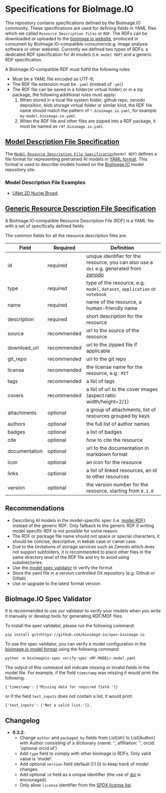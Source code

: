 # Specifications for BioImage.IO

This repository contains specifications defined by the BioImage.IO community. These specifications are used for defining fields in YAML files which we called `Resource Description Files` or `RDF`. The RDFs can be downloaded or uploaded to the [bioimage.io website](https://bioimage.io), produced or consumed by BioImage.IO-compatible consumers(e.g. image analysis software or other website). Currently we defined two types of RDFs: a dedicated RDF specification for AI models (i.e. `model RDF`) and a generic RDF specification.


A BioImage.IO-compatible RDF must fulfill the following rules:
 * Must be a YAML file encoded as UTF-8;
 * The RDF file extension must be `.yaml` (instead of `.yml`)
 * The RDF file can be saved in a folder(or virtual folder) or in a zip package, the following additional rules must apply:
   1. When stored in a local file system folder, github repo, zenodo deposition, blob storage virtual folder or similar kind, the RDF file name should match the pattern of `*.bioimage.io.yaml`, for example `my-model.bioimage.io.yaml`.
   2. When the RDF file and other files are zipped into a RDF package, it must be named as `rdf.bioimage.io.yaml`.
   

## [Model Description File Specification](./generated/bioimageio_model_spec.md)

The [`Model Resource Description File Specification`](./generated/bioimageio_model_spec.md)(`model RDF`) defines a file format for representing pretrained AI models in [YAML format](https://en.wikipedia.org/wiki/YAML). This format is used to describe models hosted on the [BioImage.IO](https://bioimage.io) model repository site.

### Model Description File Examples
 - [UNet 2D Nuclei Broad](https://github.com/bioimage-io/pytorch-bioimage-io/blob/master/specs/models/unet2d_nuclei_broad/UNet2DNucleiBroad.model.yaml).


## [Generic Resource Description File Specification](./generated/bioimageio_rdf_spec.md)

A BioImage.IO-compatible Resource Description File (RDF) is a YAML file with a set of specifically defined fields. 

The common fields for all the resource description files are:

| Field | Required | Definition  |
|---|---|---|
| id | required | unique identifier for the resource, you can also use a `doi` e.g. generated from [zenodo](https://zenodo.org/) |
| type | required | type of the resource, e.g. `model`, `dataset`, `application` or `notebook` |
| name  | required | name of the resource, a human-friendly name  |
| description | required | short description for the resource |
| source | recommended | url to the source of the resource |
| download_url | recommended | url to the zipped file if applicable |
| git_repo | recommended | url to the git repo  |
| license | recommended | the license name for the resource, e.g.: `MIT`  |
| tags | recommended | a list of tags  |
| covers | recommended | a list of url to the cover images (aspect ratio width/height=2/1)  |
| attachments | optional | a group of attachments, list of resources grouped by keys  |
| authors | optional | the full list of author names  |
| badges | optional | a list of badges|
| cite | optional | how to cite the resource |
| documentation | optional | url to the documentation in markdown format  |
| icon | optional | an icon for the resource  |
| links | optional | a list of linked resources, an id to other resources|
| version | optional | the version number for the resource, starting from `0.1.0`  |


## Recommendations

 * Describing AI models in the model-specific spec (i.e. [model RDF](./generated/bioimageio_model_spec.md)) instead of the generic RDF. Only fallback to the generic RDF if writing model specific RDF is not possible for some reason.
 * The RDF or package file name should not space or special characters, it should be concise, descriptive, in kebab case or camel case.
 * Due to the limitations of storage services such as Zenodo which does not support subfolders, it is recommended to place other files in the same directory level of the RDF file and try to avoid using subdirectories.
 * Use the [model spec validator](#model-specification-validator) to verify the format
 * Store the yaml file in a version controlled Git repository (e.g. Github or Gitlab)
 * Use or upgrade to the latest format version


## BioImage.IO Spec Validator
It is recommended to use our validator to verify your models when you write it manually or develop tools for generating RDF/MDF files.

To install the spec validator, please run the following command:
<!--
TODO from pip/conda
-->
```
pip install git+https://github.com/bioimage-io/spec-bioimage-io
```

To use the spec validator, you can verify a model configuration in the [bioimage.io model format](./generated/bioimageio_model_spec.md) using the following command:
```
python -m bioimageio.spec verify-spec <MY-MODEL>.model.yaml
```
The output of this command will indicate missing or invalid fields in the model file. For example, if the field `timestamp` was missing it would print the following:
```
{'timestamp': ['Missing data for required field.']}
```
or if the field `test_inputs` does not contain a list, it would print:
```
{'test_inputs': ['Not a valid list.']}.
```

## Changelog
 * **0.3.2**: 
    - Change `author` and `packaged_by` fields from List[str] to List[Author] with Author consisting of a dictionary {name: '<Full name>', affiliation: '<Affiliation>', orcid: 'optional orcid id'}
    - Add `type` field to comply with other bioimage.io RDFs. Only valid value is 'model'.
    - Add optional `version` field (default 0.1.0) to keep track of model changes.
    - Add optional `id` field as a unique identifier (the use of [doi](doi.org) is encouraged).
    - Only allow `license` identifier from the [SPDX license list](https://spdx.org/licenses/).
